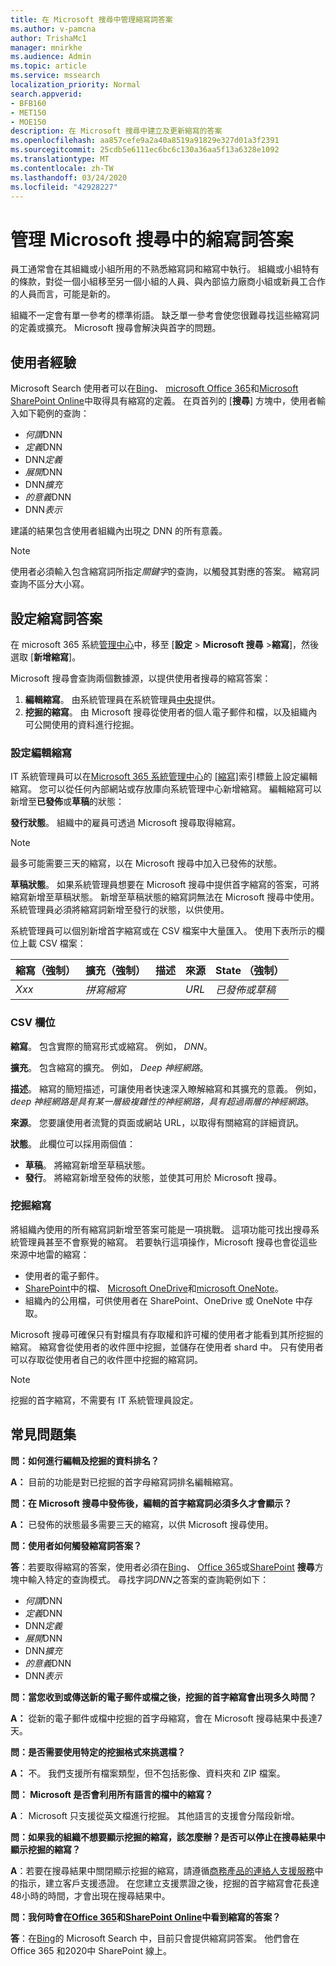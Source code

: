 ```yaml
---
title: 在 Microsoft 搜尋中管理縮寫詞答案
ms.author: v-pamcna
author: TrishaMc1
manager: mnirkhe
ms.audience: Admin
ms.topic: article
ms.service: mssearch
localization_priority: Normal
search.appverid:
- BFB160
- MET150
- MOE150
description: 在 Microsoft 搜尋中建立及更新縮寫的答案
ms.openlocfilehash: aa857cefe9a2a40a8519a91829e327d01a3f2391
ms.sourcegitcommit: 25cdb5e6111ec6bc6c130a36aa5f13a6328e1092
ms.translationtype: MT
ms.contentlocale: zh-TW
ms.lasthandoff: 03/24/2020
ms.locfileid: "42928227"
---
```

# <a name="manage-acronyms-answers-in-microsoft-search"></a>管理 Microsoft 搜尋中的縮寫詞答案

員工通常會在其組織或小組所用的不熟悉縮寫詞和縮寫中執行。 組織或小組特有的條款，對從一個小組移至另一個小組的人員、與內部協力廠商小組或新員工合作的人員而言，可能是新的。

組織不一定會有單一參考的標準術語。 缺乏單一參考會使您很難尋找這些縮寫詞的定義或擴充。 Microsoft 搜尋會解決與首字的問題。

## <a name="what-users-experience"></a>使用者經驗
Microsoft Search 使用者可以在[Bing](https://Bing.com)、 [microsoft Office 365](https://Office.com)和[Microsoft SharePoint Online](https://products.office.com/sharepoint/collaboration)中取得具有縮寫的定義。 在頁首列的 [**搜尋**] 方塊中，使用者輸入如下範例的查詢：

- *何謂*DNN
- *定義*DNN
- DNN*定義*
- *展開*DNN
- DNN*擴充*
- *的意義*DNN
- DNN*表示*

建議的結果包含使用者組織內出現之 DNN 的所有意義。

> [!NOTE]
> 使用者必須輸入包含縮寫詞所指定*關鍵字*的查詢，以觸發其對應的答案。 縮寫詞查詢不區分大小寫。 

## <a name="set-up-acronyms-answers"></a>設定縮寫詞答案
在 microsoft 365 系統[管理中心](https://admin.microsoft.com)中，移至 [**設定** > **Microsoft 搜尋** >**縮寫**]，然後選取 [**新增縮寫**]。 

Microsoft 搜尋會查詢兩個數據源，以提供使用者搜尋的縮寫答案：

1.  **編輯縮寫**。 由系統管理員在系統管理員[中央](https://admin.microsoft.com)提供。
2.  **挖掘的縮寫**。 由 Microsoft 搜尋從使用者的個人電子郵件和檔，以及組織內可公開使用的資料進行挖掘。

### <a name="set-up-editorial-acronyms"></a>設定編輯縮寫
IT 系統管理員可以在[Microsoft 365 系統管理中心]( https://admin.microsoft.com)的 [[縮寫]](https://admin.microsoft.com/Adminportal/Home#/MicrosoftSearch)索引標籤上設定編輯縮寫。 您可以從任何內部網站或存放庫向系統管理中心新增縮寫。 編輯縮寫可以新增至**已發佈**或**草稿**的狀態：

**發行狀態**。 組織中的雇員可透過 Microsoft 搜尋取得縮寫。

> [!NOTE]
> 最多可能需要三天的縮寫，以在 Microsoft 搜尋中加入已發佈的狀態。

**草稿狀態**。 如果系統管理員想要在 Microsoft 搜尋中提供首字縮寫的答案，可將縮寫新增至草稿狀態。 新增至草稿狀態的縮寫詞無法在 Microsoft 搜尋中使用。 系統管理員必須將縮寫詞新增至發行的狀態，以供使用。

系統管理員可以個別新增首字縮寫或在 CSV 檔案中大量匯入。 使用下表所示的欄位上載 CSV 檔案：

| 縮寫（強制） | 擴充（強制） | 描述  | 來源 | State （強制） |
| --------- | --------- | ---------- | --------- |--------- |
| *Xxx* | *拼寫縮寫* |  | *URL* | *已發佈或草稿* |

### <a name="csv-fields"></a>CSV 欄位
**縮寫**。 包含實際的簡寫形式或縮寫。 例如， *DNN*。

**擴充**。 包含縮寫的擴充。 例如， *Deep 神經網路*。

**描述**。 縮寫的簡短描述，可讓使用者快速深入瞭解縮寫和其擴充的意義。 例如， *deep 神經網路是具有某一層級複雜性的神經網路，具有超過兩層的神經網路*。

**來源**。 您要讓使用者流覽的頁面或網站 URL，以取得有關縮寫的詳細資訊。

**狀態**。 此欄位可以採用兩個值：

- **草稿**。 將縮寫新增至草稿狀態。
- **發行**。 將縮寫新增至發佈的狀態，並使其可用於 Microsoft 搜尋。

### <a name="mined-acronyms"></a>挖掘縮寫
將組織內使用的所有縮寫詞新增至答案可能是一項挑戰。 這項功能可找出搜尋系統管理員甚至不會察覺的縮寫。 若要執行這項操作，Microsoft 搜尋也會從這些來源中地雷的縮寫：

- 使用者的電子郵件。
- [SharePoint](https://products.office.com/sharepoint/collaboration)中的檔、 [Microsoft OneDrive]( https://onedrive.live.com/about/)和[microsoft OneNote](http://www.onenote.com/)。
- 組織內的公用檔，可供使用者在 SharePoint、OneDrive 或 OneNote 中存取。

Microsoft 搜尋可確保只有對檔具有存取權和許可權的使用者才能看到其所挖掘的縮寫。 縮寫會從使用者的收件匣中挖掘，並儲存在使用者 shard 中。 只有使用者可以存取從使用者自己的收件匣中挖掘的縮寫詞。

> [!NOTE]
> 挖掘的首字縮寫，不需要有 IT 系統管理員設定。

## <a name="frequently-asked-questions"></a>常見問題集
**問：如何進行編輯及挖掘的資料排名？**

**A：** 目前的功能是對已挖掘的首字母縮寫詞排名編輯縮寫。

**問：在 Microsoft 搜尋中發佈後，編輯的首字縮寫詞必須多久才會顯示？**

**A：** 已發佈的狀態最多需要三天的縮寫，以供 Microsoft 搜尋使用。 

**問：使用者如何觸發縮寫詞答案？**

**答**：若要取得縮寫的答案，使用者必須在[Bing](https://bing.com)、 [Office 365](https://Office.com)或[SharePoint](https://products.office.com/sharepoint/collaboration) **搜尋**方塊中輸入特定的查詢模式。 尋找字詞*DNN*之答案的查詢範例如下：

- *何謂*DNN
- *定義*DNN
- DNN*定義*
- *展開*DNN
- DNN*擴充*
- *的意義*DNN
- DNN*表示*

**問：當您收到或傳送新的電子郵件或檔之後，挖掘的首字縮寫會出現多久時間？**

**A：** 從新的電子郵件或檔中挖掘的首字母縮寫，會在 Microsoft 搜尋結果中長達7天。

**問：是否需要使用特定的挖掘格式來挑選檔？**

**A：** 不。 我們支援所有檔案類型，但不包括影像、資料夾和 ZIP 檔案。

**問： Microsoft 是否會利用所有語言的檔中的縮寫？**

**A**： Microsoft 只支援從英文檔進行挖掘。 其他語言的支援會分階段新增。

**問：如果我的組織不想要顯示挖掘的縮寫，該怎麼辦？是否可以停止在搜尋結果中顯示挖掘的縮寫？**

**A**：若要在搜尋結果中關閉顯示挖掘的縮寫，請遵循[商務產品的連絡人支援服務](https://docs.microsoft.com/office365/admin/contact-support-for-business-products?redirectSourcePath=%252fen-us%252farticle%252fContact-Office-365-for-business-support-32a17ca7-6fa0-4870-8a8d-e25ba4ccfd4b&view=o365-worldwide&tabs=online#BKMK_call_support)中的指示，建立客戶支援憑證。
在您建立支援票證之後，挖掘的首字縮寫會花長達48小時的時間，才會出現在搜尋結果中。 

**問：我何時會在[Office 365](https://Office.com)和[SharePoint Online](https://products.office.com/sharepoint/collaboration)中看到縮寫的答案？**

**答**：在[Bing](https://bing.com)的 Microsoft Search 中，目前只會提供縮寫詞答案。 他們會在 Office 365 和2020中 SharePoint 線上。
